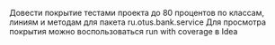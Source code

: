 Довести покрытие тестами проекта до 80 процентов по классам, линиям и методам для пакета ru.otus.bank.service
Для просмотра покрытия можно воспользоваться run with coverage в Idea